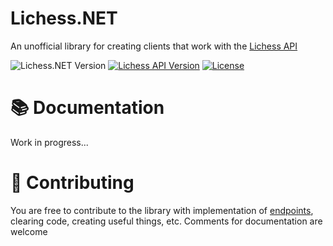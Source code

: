 # Lichess.NET
An unofficial library for creating clients that work with the [Lichess API](https://lichess.org/api)

![Lichess.NET Version](https://img.shields.io/badge/Lichess.NET-0.0.0.1-blue)
[![Lichess API Version](https://img.shields.io/badge/Lichess_API-2.0.0-white)](https://lichess.org/api)
[![License](https://img.shields.io/github/license/FeudeyTF/lichess.net.svg?style=flat-square&maxAge=2592000&label=License)](https://raw.githubusercontent.com/FeudeyTF/lichess.net/main/LICENSE)

# 📚 Documentation
Work in progress...
# 🔨 Contributing
You are free to contribute to the library with implementation of [endpoints](https://lichess.org/api), clearing code, creating useful things, etc. Comments for documentation are welcome
